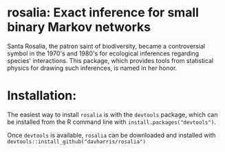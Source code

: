 <!-- README.md is generated from README.Rmd. Please edit that file -->
rosalia: Exact inference for small binary Markov networks
=========================================================

Santa Rosalia, the patron saint of biodiversity, became a controversial symbol in the 1970's and 1980's for ecological inferences regarding species' interactions. This package, which provides tools from statistical physics for drawing such inferences, is named in her honor.

Installation:
=============

The easiest way to install `rosalia` is with the `devtools` package, which can be installed from the R command line with `install.packages("devtools")`.

Once `devtools` is available, `rosalia` can be downloaded and installed with `devtools::install_github("davharris/rosalia")`
